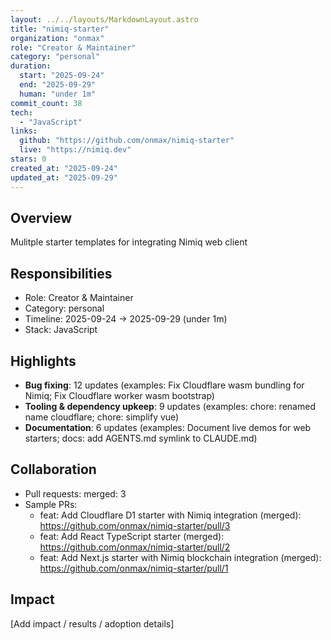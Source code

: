 ```yaml
---
layout: ../../layouts/MarkdownLayout.astro
title: "nimiq-starter"
organization: "onmax"
role: "Creator & Maintainer"
category: "personal"
duration:
  start: "2025-09-24"
  end: "2025-09-29"
  human: "under 1m"
commit_count: 38
tech:
  - "JavaScript"
links:
  github: "https://github.com/onmax/nimiq-starter"
  live: "https://nimiq.dev"
stars: 0
created_at: "2025-09-24"
updated_at: "2025-09-29"
---
```

## Overview
Mulitple starter templates for integrating Nimiq web client

## Responsibilities
- Role: Creator & Maintainer
- Category: personal
- Timeline: 2025-09-24 -> 2025-09-29 (under 1m)
- Stack: JavaScript

## Highlights
- **Bug fixing**: 12 updates (examples: Fix Cloudflare wasm bundling for Nimiq; Fix Cloudflare worker wasm bootstrap)
- **Tooling & dependency upkeep**: 9 updates (examples: chore: renamed name cloudflare; chore: simplify vue)
- **Documentation**: 6 updates (examples: Document live demos for web starters; docs: add AGENTS.md symlink to CLAUDE.md)

## Collaboration
- Pull requests: merged: 3
- Sample PRs:
  - feat: Add Cloudflare D1 starter with Nimiq integration (merged): https://github.com/onmax/nimiq-starter/pull/3
  - feat: Add React TypeScript starter (merged): https://github.com/onmax/nimiq-starter/pull/2
  - feat: Add Next.js starter with Nimiq blockchain integration (merged): https://github.com/onmax/nimiq-starter/pull/1

## Impact
[Add impact / results / adoption details]
